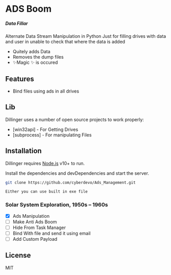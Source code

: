# ADS Boom 
##### _Data Fillar_

Alternate Data Stream Manipulation in Python Just for filling drives with data and user in unable to check that where the data is added

- Quitely adds Data 
- Removes the dump files 
- ✨Magic ✨ is occured

## Features

- Bind files using ads in all drives

## Lib

Dillinger uses a number of open source projects to work properly:

- [win32api] - For Getting Drives
- [subprocess] - For manipulating Files

## Installation

Dillinger requires [Node.js](https://nodejs.org/) v10+ to run.

Install the dependencies and devDependencies and start the server.

```sh
git clone https://github.com/cyberdevo/Ads_Management.git

Either you can use built in exe file
```
### Solar System Exploration, 1950s – 1960s

- [x] Ads Manipulation
- [ ] Make Anti Ads Boom
- [ ] Hide From Task Manager
- [ ] Bind With file and send it using email
- [ ] Add Custom Payload

## License

MIT

